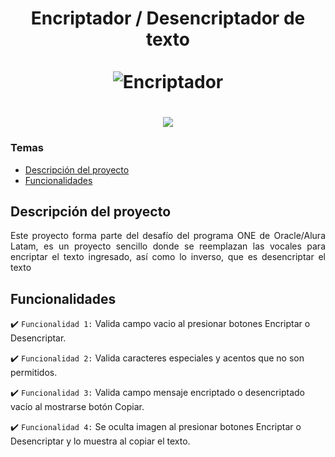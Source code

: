 <div align="center">
  <h1 align="center">
    Encriptador / Desencriptador de texto
    <br />
    <br />
      <img src="https://github-production-user-asset-6210df.s3.amazonaws.com/30928121/358427606-eee112ef-b220-47a9-9b70-a70cee7af788.png?X-Amz-Algorithm=AWS4-HMAC-SHA256&X-Amz-Credential=AKIAVCODYLSA53PQK4ZA%2F20240815%2Fus-east-1%2Fs3%2Faws4_request&X-Amz-Date=20240815T234750Z&X-Amz-Expires=300&X-Amz-Signature=c307db7c79d04dd1034ddc7d4161bcc567c9c32fc5ec63e871dc92bce34e46ad&X-Amz-SignedHeaders=host&actor_id=30928121&key_id=0&repo_id=843079610" alt="Encriptador">
    </a>
  </h1>
</div>

<div align="center">
  <h1 align="center">
    <img src="https://img.shields.io/badge/Estado-Finalizado-green">
    
  </h1>
</div>



### Temas 

- [Descripción del proyecto](#descripción-del-proyecto)
- [Funcionalidades](#funcionalidades)

## Descripción del proyecto 

<p align="justify">
 Este proyecto forma parte del desafío del programa ONE de Oracle/Alura Latam, es un proyecto sencillo donde se reemplazan las vocales para encriptar el texto ingresado, así como lo inverso, que es desencriptar el texto </p>

## Funcionalidades

:heavy_check_mark: `Funcionalidad 1:` Valida campo vacio al presionar botones Encriptar o Desencriptar.

:heavy_check_mark: `Funcionalidad 2:` Valida caracteres especiales y acentos que no son permitidos.

:heavy_check_mark: `Funcionalidad 3:` Valida campo mensaje encriptado o desencriptado vacío al mostrarse botón Copiar.

:heavy_check_mark: `Funcionalidad 4:` Se oculta imagen al presionar botones Encriptar o Desencriptar y lo muestra al copiar el texto.
